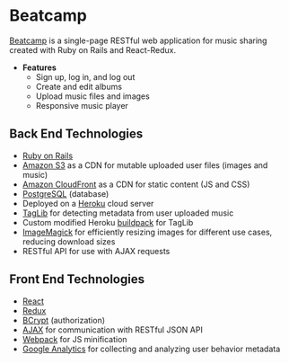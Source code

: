 # Beatcamp 

[Beatcamp](https://www.beatcamp.live "Beatcamp Live Site") is a single-page RESTful web application for music sharing created with Ruby on Rails and React-Redux.

* **Features**
  * Sign up, log in, and log out
  * Create and edit albums
  * Upload music files and images
  * Responsive music player

## Back End Technologies
* [Ruby on Rails](https://rubyonrails.org/)
* [Amazon S3](https://aws.amazon.com/s3/) as a CDN for mutable uploaded user files (images and music)
* [Amazon CloudFront](https://aws.amazon.com/cloudfront/) as a CDN for static content (JS and CSS)
* [PostgreSQL](https://www.postgresql.org/) (database)
* Deployed on a [Heroku](https://www.heroku.com/) cloud server
* [TagLib](https://taglib.org/) for detecting metadata from user uploaded music
* Custom modified Heroku [buildpack](https://github.com/Zweih/taglib-buildpack) for TagLib
* [ImageMagick](https://imagemagick.org/script/index.php) for efficiently resizing images for different use cases, reducing download sizes
* RESTful API for use with AJAX requests

## Front End Technologies
* [React](https://reactjs.org/)
* [Redux](https://redux.js.org/)
* [BCrypt](https://github.com/codahale/bcrypt-ruby) (authorization)
* [AJAX](https://api.jquery.com/jquery.ajax/) for communication with RESTful JSON API
* [Webpack](https://webpack.js.org/) for JS minification
* [Google Analytics](https://marketingplatform.google.com/about/analytics/) for collecting and analyzing user behavior metadata
